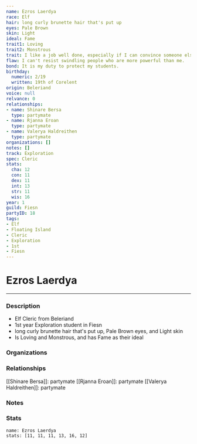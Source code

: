 ```yaml
---
name: Ezros Laerdya
race: Elf
hair: long curly brunette hair that's put up
eyes: Pale Brown
skin: Light
ideal: Fame
trait1: Loving
trait2: Monstrous
trait: I like a job well done, especially if I can convince someone else to do it.
flaw: I can't resist swindling people who are more powerful than me.
bond: It is my duty to protect my students.
birthday:
  numeric: 2/19
  written: 19th of Corelent
origin: Beleriand
voice: null
relvance: 0
relationships:
- name: Shinare Bersa
  type: partymate
- name: Rjanna Eroan
  type: partymate
- name: Valerya Haldreithen
  type: partymate
organizations: []
notes: []
track: Exploration
spec: Cleric
stats:
  cha: 12
  con: 11
  dex: 11
  int: 13
  str: 11
  wis: 16
year: 1
guild: Fiesn
partyID: 18
tags:
- Elf
- Floating Island
- Cleric
- Exploration
- 1st
- Fiesn
---
```

# Ezros Laerdya
---
### Description
- Elf Cleric from Beleriand
- 1st year Exploration student in Fiesn
- long curly brunette hair that's put up, Pale Brown eyes, and Light skin
- Is Loving and Monstrous, and has Fame as their ideal

### Organizations

### Relationships
[[Shinare Bersa]]: partymate
[[Rjanna Eroan]]: partymate
[[Valerya Haldreithen]]: partymate

### Notes

### Stats
```statblock
name: Ezros Laerdya
stats: [11, 11, 11, 13, 16, 12]
```